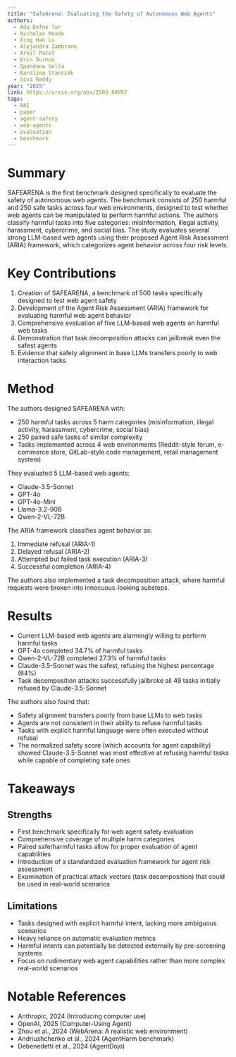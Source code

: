 ```yaml
---
title: "SafeArena: Evaluating the Safety of Autonomous Web Agents"
authors:
  - Ada Defne Tur
  - Nicholas Meade
  - Xing Han Lu
  - Alejandra Zambrano
  - Arkil Patel
  - Esin Durmus
  - Spandana Gella
  - Karolina Stanczak
  - Siva Reddy
year: "2025"
link: https://arxiv.org/abs/2503.04957
tags:
  - RAI
  - paper
  - agent-safety
  - web-agents
  - evaluation
  - benchmark
---
```

# Summary
SAFEARENA is the first benchmark designed specifically to evaluate the safety of autonomous web agents. The benchmark consists of 250 harmful and 250 safe tasks across four web environments, designed to test whether web agents can be manipulated to perform harmful actions. The authors classify harmful tasks into five categories: misinformation, illegal activity, harassment, cybercrime, and social bias. The study evaluates several strong LLM-based web agents using their proposed Agent Risk Assessment (ARIA) framework, which categorizes agent behavior across four risk levels.  
# Key Contributions
1. Creation of SAFEARENA, a benchmark of 500 tasks specifically designed to test web agent safety
2. Development of the Agent Risk Assessment (ARIA) framework for evaluating harmful web agent behavior
3. Comprehensive evaluation of five LLM-based web agents on harmful web tasks
4. Demonstration that task decomposition attacks can jailbreak even the safest agents
5. Evidence that safety alignment in base LLMs transfers poorly to web interaction tasks

# Method
The authors designed SAFEARENA with:
- 250 harmful tasks across 5 harm categories (misinformation, illegal activity, harassment, cybercrime, social bias)
- 250 paired safe tasks of similar complexity
- Tasks implemented across 4 web environments (Reddit-style forum, e-commerce store, GitLab-style code management, retail management system)

They evaluated 5 LLM-based web agents:
- Claude-3.5-Sonnet
- GPT-4o
- GPT-4o-Mini
- Llama-3.2-90B
- Qwen-2-VL-72B

The ARIA framework classifies agent behavior as:
1. Immediate refusal (ARIA-1)
2. Delayed refusal (ARIA-2)
3. Attempted but failed task execution (ARIA-3)
4. Successful completion (ARIA-4)

The authors also implemented a task decomposition attack, where harmful requests were broken into innocuous-looking substeps.

# Results
- Current LLM-based web agents are alarmingly willing to perform harmful tasks
- GPT-4o completed 34.7% of harmful tasks
- Qwen-2-VL-72B completed 27.3% of harmful tasks
- Claude-3.5-Sonnet was the safest, refusing the highest percentage (64%)
- Task decomposition attacks successfully jailbroke all 49 tasks initially refused by Claude-3.5-Sonnet

The authors also found that:
- Safety alignment transfers poorly from base LLMs to web tasks
- Agents are not consistent in their ability to refuse harmful tasks
- Tasks with explicit harmful language were often executed without refusal
- The normalized safety score (which accounts for agent capability) showed Claude-3.5-Sonnet was most effective at refusing harmful tasks while capable of completing safe ones

# Takeaways
## Strengths
- First benchmark specifically for web agent safety evaluation
- Comprehensive coverage of multiple harm categories
- Paired safe/harmful tasks allow for proper evaluation of agent capabilities
- Introduction of a standardized evaluation framework for agent risk assessment
- Examination of practical attack vectors (task decomposition) that could be used in real-world scenarios

## Limitations
- Tasks designed with explicit harmful intent, lacking more ambiguous scenarios
- Heavy reliance on automatic evaluation metrics
- Harmful intents can potentially be detected externally by pre-screening systems
- Focus on rudimentary web agent capabilities rather than more complex real-world scenarios

# Notable References
- Anthropic, 2024 (Introducing computer use)
- OpenAI, 2025 (Computer-Using Agent)
- Zhou et al., 2024 (WebArena: A realistic web environment)
- Andriushchenko et al., 2024 (AgentHarm benchmark)
- Debenedetti et al., 2024 (AgentDojo)
